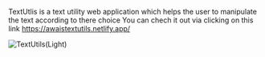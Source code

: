 TextUtlis is a text utility web application which helps the user to manipulate the text according to there choice
You can chech it out via clicking on this link https://awaistextutils.netlify.app/





![TextUtils(Light)](https://github.com/owais666/TextUtils/assets/72447066/cd68705a-e4d2-499d-a782-c6a592054324)
